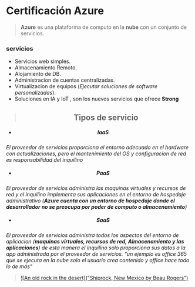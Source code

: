 # Certificación Azure
> **Azure** es una plataforma de computo en la **nube** con un conjunto de servicios.

<h3>servicios</h3>

- Servicios web simples.
- Almacenamiento Remoto.
- Alojamiento de DB.
- Administracion de cuentas centralizadas.
- Virtualizacion de equipos (<em>Ejecutar soluciones de software personalizadas</em>).
- Soluciones en IA y IoT , son los nuevos servicios que ofrece <strong>Strong</strong>

> <h2 align="center">Tipos de servicio</h2>

- <h5 align="center">IaaS</h5>
<em>El proveedor de servicios proporciona el entorno adecuado en el hardware con actualizaciones, pero el mantenimiento del OS y configuracion de red es responsabilidad del inquilino</em>

- <h5 align="center">PaaS</h5>
<em>El proveedor de servicios administra las maquinas virtuales y recursos de red y el inquilino implementa sus aplicaciones en el entorno de hospedaje administrativo (<strong>Azure cuenta con un entorno de hospedaje donde el desarrollador no se preocupa por poder de computo o almacenamiento</strong>)</em>

- <h5 align="center">SaaS</h5>
<em>El proveedor de servicios administra todos los aspectos del entorno de aplicacion (<strong>maquinas virtuales, recursos de red, Almacenamiento y las aplicaciones</strong>) de esta manera el inquilino solo proporciona sus datos a la app administrada por el proveedor de servicios. "un ejemplo es office 365 que se ejecuta en la nube solo el usuario crea contenido y office hace todo lo de más"</em>

> [![An old rock in the desert]("Shiprock, New Mexico by Beau Rogers")](https://docs.microsoft.com/en-gb/learn/azure-fundamentals/intro-to-azure-fundamentals/media/iaas-paas-saas.png)
